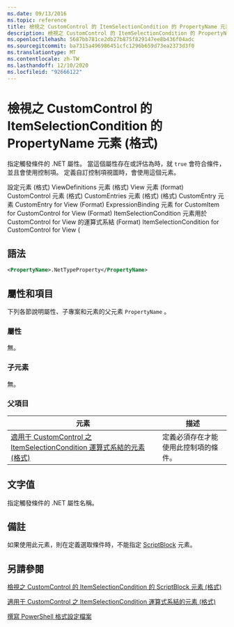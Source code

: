 ```yaml
---
ms.date: 09/13/2016
ms.topic: reference
title: 檢視之 CustomControl 的 ItemSelectionCondition 的 PropertyName 元素 (格式)
description: 檢視之 CustomControl 的 ItemSelectionCondition 的 PropertyName 元素 (格式)
ms.openlocfilehash: 5687bb781ce2db27b875f829147ee8b436f04adc
ms.sourcegitcommit: ba7315a496986451cfc1296b659d73ea2373d3f0
ms.translationtype: MT
ms.contentlocale: zh-TW
ms.lasthandoff: 12/10/2020
ms.locfileid: "92666122"
---
```

# <a name="propertyname-element-for-itemselectioncondition-for-customcontrol-for-view-format"></a>檢視之 CustomControl 的 ItemSelectionCondition 的 PropertyName 元素 (格式)

指定觸發條件的 .NET 屬性。 當這個屬性存在或評估為時，就 `true` 會符合條件，並且會使用控制項。 定義自訂控制項視圖時，會使用這個元素。

設定元素 (格式) ViewDefinitions 元素 (格式) View 元素 (format) CustomControl 元素 (格式) CustomEntries 元素 (格式)  (格式) CustomEntry 元素 CustomEntry for View (Format) ExpressionBinding 元素 for CustomItem for CustomControl for View (Format) ItemSelectionCondition 元素用於 CustomControl for View 的運算式系結 (Format) ItemSelectionCondition for CustomControl for View (

## <a name="syntax"></a>語法

```xml
<PropertyName>.NetTypeProperty</PropertyName>
```

## <a name="attributes-and-elements"></a>屬性和項目

下列各節說明屬性、子專案和元素的父元素 `PropertyName` 。

### <a name="attributes"></a>屬性

無。

### <a name="child-elements"></a>子元素

無。

### <a name="parent-elements"></a>父項目

|元素|描述|
|-------------|-----------------|
|[適用于 CustomControl 之 ItemSelectionCondition 運算式系結的元素 (格式) ](./itemselectioncondition-element-for-expressionbinding-for-customcontrol-format.md)|定義必須存在才能使用此控制項的條件。|

## <a name="text-value"></a>文字值

指定觸發條件的 .NET 屬性名稱。

## <a name="remarks"></a>備註

如果使用此元素，則在定義選取條件時，不能指定 [ScriptBlock](./scriptblock-element-for-itemselectioncondition-for-customcontrol-for-view-format.md) 元素。

## <a name="see-also"></a>另請參閱

[檢視之 CustomControl 的 ItemSelectionCondition 的 ScriptBlock 元素 (格式)](./scriptblock-element-for-itemselectioncondition-for-customcontrol-for-view-format.md)

[適用于 CustomControl 之 ItemSelectionCondition 運算式系結的元素 (格式) ](./itemselectioncondition-element-for-expressionbinding-for-customcontrol-format.md)

[撰寫 PowerShell 格式設定檔案](./writing-a-powershell-formatting-file.md)
